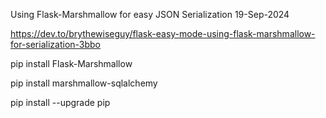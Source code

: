 Using Flask-Marshmallow for easy JSON Serialization
19-Sep-2024

https://dev.to/brythewiseguy/flask-easy-mode-using-flask-marshmallow-for-serialization-3bbo


pip install Flask-Marshmallow

pip install marshmallow-sqlalchemy


pip install --upgrade pip